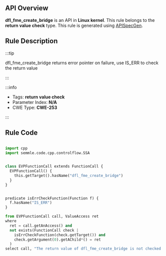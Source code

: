 ---
---


## API Overview
**dfl_fme_create_bridge** is an API in **Linux kernel**. This rule belongs to the **return value check** type. This rule is generated using [APISpecGen](../../tools/APISpecGen).
## Rule Description

:::tip

dfl_fme_create_bridge returns error pointer on failure, use IS_ERR to check the return value

:::

:::info

- Tags: **return value check**
- Parameter Index: **N/A**
- CWE Type: **CWE-253**

:::

## Rule Code
```python

import cpp
import semmle.code.cpp.controlflow.SSA


class EVPFunctionCall extends FunctionCall {
  EVPFunctionCall() {
    this.getTarget().hasName("dfl_fme_create_bridge")
  }
}


predicate isErrCheckFunction(Function f) {
  f.hasName("IS_ERR") 
}

from EVPFunctionCall call, ValueAccess ret
where
  ret = call.getAnAccess() and
  not exists(FunctionCall check |
    isErrCheckFunction(check.getTarget()) and
    check.getArgument(0).getAChild*() = ret
  )
select call, "The return value of dfl_fme_create_bridge is not checked with IS_ERR."
    
```